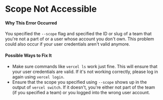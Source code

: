 # Scope Not Accessible

#### Why This Error Occurred

You specified the `--scope` flag and specified the ID or slug of a team that you're not a part of or a user whose account you don't own. This problem could also occur if your user credentials aren't valid anymore.

#### Possible Ways to Fix It

- Make sure commands like `vercel ls` work just fine. This will ensure that your user credentials are valid. If it's not working correctly, please log in again using `vercel login`.
- Ensure that the scope you specified using `--scope` shows up in the output of `vercel switch`. If it doesn't, you're either not part of the team (if you specified a team) or you logged into the wrong user account.
